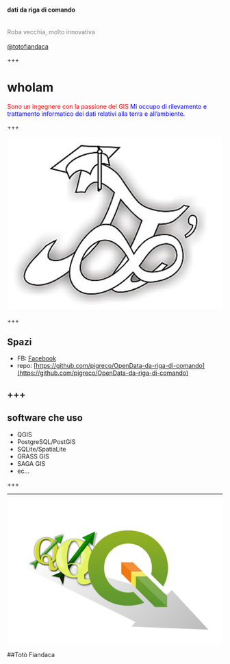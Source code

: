 #### dati da riga di comando
<br>
<span style="color:gray">Roba vecchia, molto innovativa</span>
<br>
<span style="color:gray"></span>
<br>
<span style="color:gray"><a href="https://twitter.com/totofiandaca?lang=it" target="_blank">@totofiandaca</a></span>

+++

# whoIam

<span style="color:red">Sono un ingegnere con la passione del GIS</span>
<span style="color:blue">Mi occupo di rilevamento e trattamento informatico
dei dati relativi alla terra e all’ambiente.</span>

+++

![](https://github.com/pigreco/test_ppd/blob/master/logo.png)

+++

## Spazi

- FB: [Facebook](https://www.facebook.com/pigreco314)
- repo: [https://github.com/pigreco/OpenData-da-riga-di-comando](https://github.com/pigreco/OpenData-da-riga-di-comando)

+++
---
## software che uso

- QGIS
- PostgreSQL/PostGIS
- SQLite/SpatiaLite
- GRASS GIS
- SAGA GIS
- ec...

+++

---

![](https://github.com/pigreco/test_ppd/blob/master/logo_evolution.png)


##Totò Fiandaca



